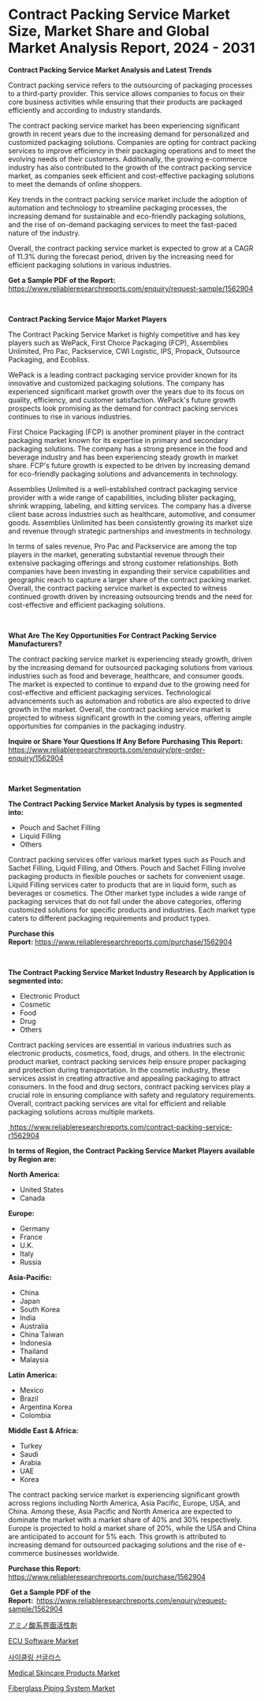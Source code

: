 <p><h1>Contract Packing Service Market Size, Market Share and Global Market Analysis Report, 2024 - 2031</h1></p><p><strong>Contract Packing Service Market Analysis and Latest Trends</strong></p>
<p><p>Contract packing service refers to the outsourcing of packaging processes to a third-party provider. This service allows companies to focus on their core business activities while ensuring that their products are packaged efficiently and according to industry standards.</p><p>The contract packing service market has been experiencing significant growth in recent years due to the increasing demand for personalized and customized packaging solutions. Companies are opting for contract packing services to improve efficiency in their packaging operations and to meet the evolving needs of their customers. Additionally, the growing e-commerce industry has also contributed to the growth of the contract packing service market, as companies seek efficient and cost-effective packaging solutions to meet the demands of online shoppers.</p><p>Key trends in the contract packing service market include the adoption of automation and technology to streamline packaging processes, the increasing demand for sustainable and eco-friendly packaging solutions, and the rise of on-demand packaging services to meet the fast-paced nature of the industry.</p><p>Overall, the contract packing service market is expected to grow at a CAGR of 11.3% during the forecast period, driven by the increasing need for efficient packaging solutions in various industries.</p></p>
<p><strong>Get a Sample PDF of the Report:&nbsp;</strong> <a href="https://www.reliableresearchreports.com/enquiry/request-sample/1562904">https://www.reliableresearchreports.com/enquiry/request-sample/1562904</a></p>
<p>&nbsp;</p>
<p><strong>Contract Packing Service Major Market Players</strong></p>
<p><p>The Contract Packing Service Market is highly competitive and has key players such as WePack, First Choice Packaging (FCP), Assemblies Unlimited, Pro Pac, Packservice, CWI Logistic, IPS, Propack, Outsource Packaging, and Ecobliss.</p><p>WePack is a leading contract packaging service provider known for its innovative and customized packaging solutions. The company has experienced significant market growth over the years due to its focus on quality, efficiency, and customer satisfaction. WePack's future growth prospects look promising as the demand for contract packing services continues to rise in various industries.</p><p>First Choice Packaging (FCP) is another prominent player in the contract packaging market known for its expertise in primary and secondary packaging solutions. The company has a strong presence in the food and beverage industry and has been experiencing steady growth in market share. FCP's future growth is expected to be driven by increasing demand for eco-friendly packaging solutions and advancements in technology.</p><p>Assemblies Unlimited is a well-established contract packaging service provider with a wide range of capabilities, including blister packaging, shrink wrapping, labeling, and kitting services. The company has a diverse client base across industries such as healthcare, automotive, and consumer goods. Assemblies Unlimited has been consistently growing its market size and revenue through strategic partnerships and investments in technology.</p><p>In terms of sales revenue, Pro Pac and Packservice are among the top players in the market, generating substantial revenue through their extensive packaging offerings and strong customer relationships. Both companies have been investing in expanding their service capabilities and geographic reach to capture a larger share of the contract packing market. Overall, the contract packing service market is expected to witness continued growth driven by increasing outsourcing trends and the need for cost-effective and efficient packaging solutions.</p></p>
<p>&nbsp;</p>
<p><strong>What Are The Key Opportunities For Contract Packing Service Manufacturers?</strong></p>
<p><p>The contract packing service market is experiencing steady growth, driven by the increasing demand for outsourced packaging solutions from various industries such as food and beverage, healthcare, and consumer goods. The market is expected to continue to expand due to the growing need for cost-effective and efficient packaging services. Technological advancements such as automation and robotics are also expected to drive growth in the market. Overall, the contract packing service market is projected to witness significant growth in the coming years, offering ample opportunities for companies in the packaging industry.</p></p>
<p><strong>Inquire or Share Your Questions If Any Before Purchasing This Report:</strong> <a href="https://www.reliableresearchreports.com/enquiry/pre-order-enquiry/1562904">https://www.reliableresearchreports.com/enquiry/pre-order-enquiry/1562904</a></p>
<p>&nbsp;</p>
<p><strong>Market Segmentation</strong></p>
<p><strong>The Contract Packing Service Market Analysis by types is segmented into:</strong></p>
<p><ul><li>Pouch and Sachet Filling</li><li>Liquid Filling</li><li>Others</li></ul></p>
<p><p>Contract packing services offer various market types such as Pouch and Sachet Filling, Liquid Filling, and Others. Pouch and Sachet Filling involve packaging products in flexible pouches or sachets for convenient usage. Liquid Filling services cater to products that are in liquid form, such as beverages or cosmetics. The Other market type includes a wide range of packaging services that do not fall under the above categories, offering customized solutions for specific products and industries. Each market type caters to different packaging requirements and product types.</p></p>
<p><strong>Purchase this Report:&nbsp;</strong><a href="https://www.reliableresearchreports.com/purchase/1562904">https://www.reliableresearchreports.com/purchase/1562904</a></p>
<p>&nbsp;</p>
<p><strong>The Contract Packing Service Market Industry Research by Application is segmented into:</strong></p>
<p><ul><li>Electronic Product</li><li>Cosmetic</li><li>Food</li><li>Drug</li><li>Others</li></ul></p>
<p><p>Contract packing services are essential in various industries such as electronic products, cosmetics, food, drugs, and others. In the electronic product market, contract packing services help ensure proper packaging and protection during transportation. In the cosmetic industry, these services assist in creating attractive and appealing packaging to attract consumers. In the food and drug sectors, contract packing services play a crucial role in ensuring compliance with safety and regulatory requirements. Overall, contract packing services are vital for efficient and reliable packaging solutions across multiple markets.</p></p>
<p><a href="https://www.reliableresearchreports.com/contract-packing-service-r1562904">&nbsp;https://www.reliableresearchreports.com/contract-packing-service-r1562904</a></p>
<p><strong>In terms of Region, the Contract Packing Service Market Players available by Region are:</strong></p>
<p>
    <p> <strong> North America: </strong>
        <ul>
            <li>United States</li>
            <li>Canada</li>
        </ul>
        </p> 
    <p> <strong> Europe: </strong>
        <ul>
            <li>Germany</li>
            <li>France</li>
            <li>U.K.</li>
            <li>Italy</li>
            <li>Russia</li>
        </ul>
        </p> 
    <p> <strong> Asia-Pacific: </strong>
        <ul>
            <li>China</li>
            <li>Japan</li>
            <li>South Korea</li>
            <li>India</li>
            <li>Australia</li>
            <li>China Taiwan</li>
            <li>Indonesia</li>
            <li>Thailand</li>
            <li>Malaysia</li>
        </ul>
        </p> 
    <p> <strong> Latin America: </strong>
        <ul>
            <li>Mexico</li>
            <li>Brazil</li>
            <li>Argentina Korea</li>
            <li>Colombia</li>
        </ul>
        </p> 
    <p> <strong> Middle East & Africa: </strong>
        <ul>
            <li>Turkey</li>
            <li>Saudi</li>
            <li>Arabia</li>
            <li>UAE</li>
            <li>Korea</li>
        </ul>
    </p>
    </p>
<p><p>The contract packing service market is experiencing significant growth across regions including North America, Asia Pacific, Europe, USA, and China. Among these, Asia Pacific and North America are expected to dominate the market with a market share of 40% and 30% respectively. Europe is projected to hold a market share of 20%, while the USA and China are anticipated to account for 5% each. This growth is attributed to increasing demand for outsourced packaging solutions and the rise of e-commerce businesses worldwide.</p></p>
<p><strong>Purchase this Report: </strong><a href="https://www.reliableresearchreports.com/purchase/1562904">https://www.reliableresearchreports.com/purchase/1562904</a></p>
<p>&nbsp;<strong>Get a Sample PDF of the Report:&nbsp;&nbsp;</strong><a href="https://www.reliableresearchreports.com/enquiry/request-sample/1562904">https://www.reliableresearchreports.com/enquiry/request-sample/1562904</a></p>
<p><strong></strong></p>
<p><p><a href="https://medium.com/@harmonybogan1944/%E3%82%A2%E3%83%9F%E3%83%8E%E9%85%B8%E7%95%8C%E9%9D%A2%E6%B4%BB%E6%80%A7%E5%89%A4%E5%B8%82%E5%A0%B4-2031%E5%B9%B4%E3%81%BE%E3%81%A7%E3%81%AE%E5%8B%95%E5%90%91-%E4%BA%88%E6%B8%AC-%E7%AB%B6%E4%BA%89%E5%88%86%E6%9E%90-cdb2e52c0a7b">アミノ酸系界面活性剤</a></p><p><a href="https://github.com/AnnChovey2023/Market-Research-Report-List-1/blob/main/ecu-software-market.md">ECU Software Market</a></p><p><a href="https://medium.com/@elod.85/%EC%82%AC%EC%9D%B4%ED%81%B4%EB%A7%81-%EC%84%A0%EA%B8%80%EB%9D%BC%EC%8A%A4-%EC%8B%9C%EC%9E%A5-%EA%B2%BD%EC%9F%81-%EB%B6%84%EC%84%9D-%EC%8B%9C%EC%9E%A5-%EB%8F%99%ED%96%A5-%EB%B0%8F-2031%EB%85%84%EA%B9%8C%EC%A7%80%EC%9D%98-%EC%98%88%EC%B8%A1-ddb1fd92269c">사이클링 선글라스</a></p><p><a href="https://github.com/ZackaryHalvorson2023/Market-Research-Report-List-1/blob/main/medical-skincare-products-market.md">Medical Skincare Products Market</a></p><p><a href="https://www.linkedin.com/pulse/fiberglass-piping-system-market-size-examines-its-scope-primary-qj9de">Fiberglass Piping System Market</a></p></p>
